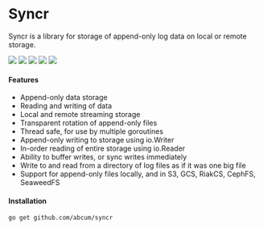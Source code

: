 # Syncr

Syncr is a library for storage of append-only log data on local or remote storage.

[![](https://img.shields.io/circleci/token/_____/project/abcum/syncr/master.svg?style=flat-square)](https://circleci.com/gh/abcum/syncr) [![](https://img.shields.io/badge/status-alpha-ff00bb.svg?style=flat-square)](https://github.com/abcum/syncr) [![](https://img.shields.io/badge/godoc-reference-blue.svg?style=flat-square)](https://godoc.org/github.com/abcum/syncr) [![](https://goreportcard.com/badge/github.com/abcum/syncr?style=flat-square)](https://goreportcard.com/report/github.com/abcum/syncr) [![](https://img.shields.io/badge/license-Apache_License_2.0-00bfff.svg?style=flat-square)](https://github.com/abcum/syncr) 

#### Features

- Append-only data storage
- Reading and writing of data
- Local and remote streaming storage
- Transparent rotation of append-only files
- Thread safe, for use by multiple goroutines
- Append-only writing to storage using io.Writer
- In-order reading of entire storage using io.Reader
- Ability to buffer writes, or sync writes immediately	
- Write to and read from a directory of log files as if it was one big file
- Support for append-only files locally, and in S3, GCS, RiakCS, CephFS, SeaweedFS

#### Installation

```bash
go get github.com/abcum/syncr
```
